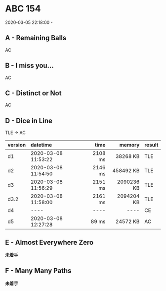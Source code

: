 #   ABC 154

2020-03-05 22:18:00 -

##  A - Remaining Balls

AC

##  B - I miss you...

AC

##  C - Distinct or Not

AC

##  D - Dice in Line

TLE → AC

| version | datetime | time | memory | result |
|:--|:--|--:|--:|:--|
| d1 | 2020-03-08 11:53:22 | 2108 ms | 38268 KB | TLE |
| d2 | 2020-03-08 11:54:50 | 2146 ms | 458492 KB | TLE |
| d3 | 2020-03-08 11:56:29 | 2151 ms | 2090236 KB | TLE |
| d3.2 | 2020-03-08 11:58:00 | 2161 ms | 2094204 KB | TLE |
| d4 | ---- | ---- | ---- | CE |
| d5 | 2020-03-08 12:27:28 | 89 ms | 24572 KB | AC |

##  E - Almost Everywhere Zero

**未着手**

##  F - Many Many Paths

**未着手**
